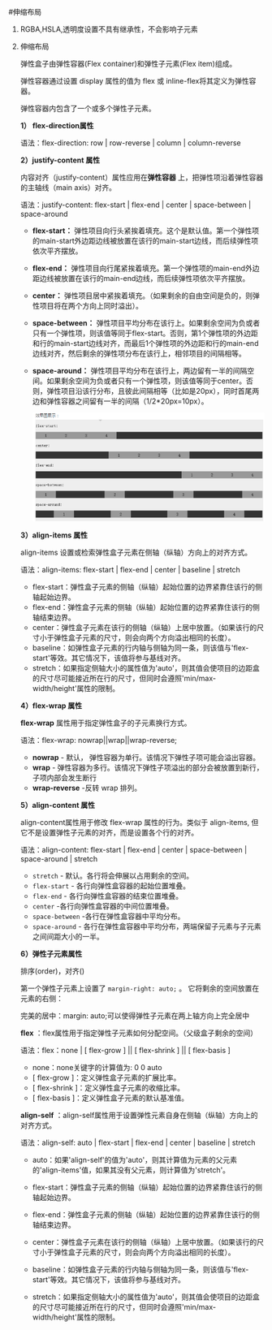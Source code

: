 #伸缩布局 

1. RGBA,HSLA,透明度设置不具有继承性，不会影响子元素

2. 伸缩布局

   弹性盒子由弹性容器(Flex container)和弹性子元素(Flex item)组成。

   弹性容器通过设置 display 属性的值为 flex 或 inline-flex将其定义为弹性容器。

   弹性容器内包含了一个或多个弹性子元素。

   **1） flex-direction属性**

   语法：flex-direction: row | row-reverse | column | column-reverse

   **2）justify-content 属性** 

   内容对齐（justify-content）属性应用在**弹性容器** 上，把弹性项沿着弹性容器的主轴线（main axis）对齐。

   语法：justify-content: flex-start | flex-end | center | space-between | space-around

   - **flex-start：**
     弹性项目向行头紧挨着填充。这个是默认值。第一个弹性项的main-start外边距边线被放置在该行的main-start边线，而后续弹性项依次平齐摆放。

   - **flex-end：**
     弹性项目向行尾紧挨着填充。第一个弹性项的main-end外边距边线被放置在该行的main-end边线，而后续弹性项依次平齐摆放。

   - **center：**
     弹性项目居中紧挨着填充。（如果剩余的自由空间是负的，则弹性项目将在两个方向上同时溢出）。

   - **space-between：**
     弹性项目平均分布在该行上。如果剩余空间为负或者只有一个弹性项，则该值等同于flex-start。否则，第1个弹性项的外边距和行的main-start边线对齐，而最后1个弹性项的外边距和行的main-end边线对齐，然后剩余的弹性项分布在该行上，相邻项目的间隔相等。

   - **space-around：**
     弹性项目平均分布在该行上，两边留有一半的间隔空间。如果剩余空间为负或者只有一个弹性项，则该值等同于center。否则，弹性项目沿该行分布，且彼此间隔相等（比如是20px），同时首尾两边和弹性容器之间留有一半的间隔（1/2*20px=10px）。

     ![1](./1.png)

   **3）align-items 属性** 

    align-items 设置或检索弹性盒子元素在侧轴（纵轴）方向上的对齐方式。

   语法：align-items: flex-start | flex-end | center | baseline | stretch

   - flex-start：弹性盒子元素的侧轴（纵轴）起始位置的边界紧靠住该行的侧轴起始边界。
   - flex-end：弹性盒子元素的侧轴（纵轴）起始位置的边界紧靠住该行的侧轴结束边界。
   - center：弹性盒子元素在该行的侧轴（纵轴）上居中放置。（如果该行的尺寸小于弹性盒子元素的尺寸，则会向两个方向溢出相同的长度）。
   - baseline：如弹性盒子元素的行内轴与侧轴为同一条，则该值与'flex-start'等效。其它情况下，该值将参与基线对齐。
   - stretch：如果指定侧轴大小的属性值为'auto'，则其值会使项目的边距盒的尺寸尽可能接近所在行的尺寸，但同时会遵照'min/max-width/height'属性的限制。

   **4）flex-wrap 属性**

   **flex-wrap** 属性用于指定弹性盒子的子元素换行方式。

   语法：flex-wrap: nowrap||wrap||wrap-reverse;

   - **nowrap** - 默认， 弹性容器为单行。该情况下弹性子项可能会溢出容器。
   - **wrap** - 弹性容器为多行。该情况下弹性子项溢出的部分会被放置到新行，子项内部会发生断行
   - **wrap-reverse** -反转 wrap 排列。

   **5）align-content 属性**

   align-content属性用于修改 flex-wrap 属性的行为。类似于 align-items, 但它不是设置弹性子元素的对齐，而是设置各个行的对齐。

   语法：align-content: flex-start | flex-end | center | space-between | space-around | stretch

   - `stretch` - 默认。各行将会伸展以占用剩余的空间。
   - `flex-start` - 各行向弹性盒容器的起始位置堆叠。
   - `flex-end` - 各行向弹性盒容器的结束位置堆叠。
   - `center` -各行向弹性盒容器的中间位置堆叠。
   - `space-between` -各行在弹性盒容器中平均分布。
   - `space-around` - 各行在弹性盒容器中平均分布，两端保留子元素与子元素之间间距大小的一半。

   **6）弹性子元素属性**

   排序(order)，对齐()

   第一个弹性子元素上设置了 `margin-right: auto;` 。 它将剩余的空间放置在元素的右侧：

   完美的居中：margin: auto;可以使得弹性子元素在两上轴方向上完全居中

   **flex** ：flex属性用于指定弹性子元素如何分配空间。（父级盒子剩余的空间）

   语法：flex：none | [ flex-grow ] || [ flex-shrink ] || [ flex-basis ]

   - none：none关键字的计算值为: 0 0 auto
   - [ flex-grow ]：定义弹性盒子元素的扩展比率。
   - [ flex-shrink ]：定义弹性盒子元素的收缩比率。
   - [ flex-basis ]：定义弹性盒子元素的默认基准值。

   **align-self** ：align-self属性用于设置弹性元素自身在侧轴（纵轴）方向上的对齐方式。

   语法：align-self: auto | flex-start | flex-end | center | baseline | stretch

   - auto：如果'align-self'的值为'auto'，则其计算值为元素的父元素的'align-items'值，如果其没有父元素，则计算值为'stretch'。

   - flex-start：弹性盒子元素的侧轴（纵轴）起始位置的边界紧靠住该行的侧轴起始边界。

   - flex-end：弹性盒子元素的侧轴（纵轴）起始位置的边界紧靠住该行的侧轴结束边界。

   - center：弹性盒子元素在该行的侧轴（纵轴）上居中放置。（如果该行的尺寸小于弹性盒子元素的尺寸，则会向两个方向溢出相同的长度）。

   - baseline：如弹性盒子元素的行内轴与侧轴为同一条，则该值与'flex-start'等效。其它情况下，该值将参与基线对齐。

   - stretch：如果指定侧轴大小的属性值为'auto'，则其值会使项目的边距盒的尺寸尽可能接近所在行的尺寸，但同时会遵照'min/max-width/height'属性的限制。

   ​

   ​

   ​


